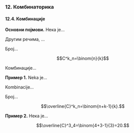 ### 12. **Комбинаторика**

#### 12.4. **Комбинације**

**Основни појмови.** Нека је...

Другим речима, ...

Број...

$$C^k_n=\binom{n}{k}$$

Комбинације...

**Пример 1.** Neka je...

Kombinacije...

Број...

$$\overline{C}^k_n=\binom{n+k-1}{k}.$$

**Пример 2.** Нека је...

$$\overline{C}^3_4=\binom{4+3-1}{3}=20.$$
